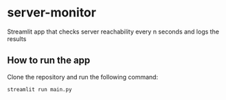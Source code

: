 # server-monitor
Streamlit app that checks server reachability every n seconds and logs the results

## How to run the app
Clone the repository and run the following command:
```
streamlit run main.py
```